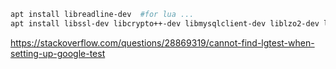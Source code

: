 ```bash
apt install libreadline-dev  #for lua ...
apt install libssl-dev libcrypto++-dev libmysqlclient-dev liblzo2-dev libgtest-dev libdevil-dev #for game & db
```

https://stackoverflow.com/questions/28869319/cannot-find-lgtest-when-setting-up-google-test